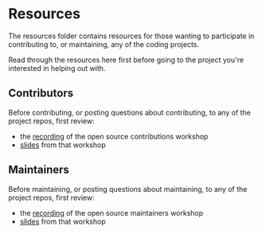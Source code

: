 # Resources

The resources folder contains resources for those wanting to participate in contributing to, or maintaining, any of the coding projects.

Read through the resources here first before going to the project you're interested in helping out with.

## Contributors
Before contributing, or posting questions about contributing, to any of the project repos, first review:

- the [recording](https://www.youtube.com/watch?v=3CDY1Ex6L1s) of the open source contributions workshop
- [slides](/slides/contributing-to-open-source-projects.pdf) from that workshop

## Maintainers
Before maintaining, or posting questions about maintaining, to any of the project repos, first review:

- the [recording](https://www.youtube.com/watch?v=eYHdXUT8XmA) of the open source maintainers workshop
- [slides](/slides/getting-started-with-open-source-maintenance.pdf) from that workshop
